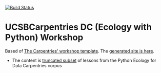 [![Build Status](https://travis-ci.com/carpentries/workshop-template.svg?branch=gh-pages)](https://travis-ci.com/carpentries/workshop-template)

# UCSBCarpentries DC (Ecology with Python) Workshop

Based of [The Carpentries' workshop template](https://github.com/carpentries/workshop-template). The [generated site is here](https://ucsbcarpentry.github.io/2021-02-18-ucsb-online).

- The content is [truncated subset](https://github.com/UCSBCarpentry/truncated-python-ecology-lesson) of lessons from the Python Ecology for Data Carpentries corpus
